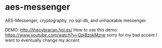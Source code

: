 # aes-messenger
AES-Messenger, cryptography, no sql-db, and unhackable messenger. 

DEMO: http://thecybrarian.hol.es/
How to use this demo: https://www.youtube.com/watch?v=Qpi8zokMzrw
sorry for my bad accent I want to eventually change my accent
